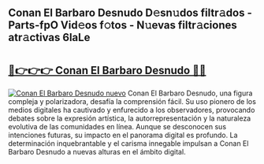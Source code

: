 ## Conan El Barbaro Desnudo D𝚎sn𝚞dos filtr𝚊dos - Parts-fpO Vid𝚎os f𝚘tos - N𝚞evas filtr𝚊ciones atr𝚊ctivas 6laLe

# <h2><a href="http://mb4rjq.tromn.icu/?c=Conan+El+Barbaro+Desnudo">🔗👉👉👉 Conan El Barbaro Desnudo 🔗🔗</a></h2>

[![Conan El Barbaro Desnudo nuevo](https://i.imgur.com/pEAQMta.gif)](http://mb4rjq.tromn.icu/?c=Conan+El+Barbaro+Desnudo)
Conan El Barbaro Desnudo, una figura compleja y polarizadora, desafía la comprensión fácil. Su uso pionero de los medios digitales ha cautivado y enfurecido a los observadores, provocando debates sobre la expresión artística, la autorrepresentación y la naturaleza evolutiva de las comunidades en línea. Aunque se desconocen sus intenciones futuras, su impacto en el panorama digital es profundo. La determinación inquebrantable y el carisma innegable impulsan a Conan El Barbaro Desnudo a nuevas alturas en el ámbito digital.
